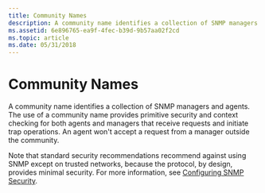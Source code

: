 ```yaml
---
title: Community Names
description: A community name identifies a collection of SNMP managers and agents.
ms.assetid: 6e896765-ea9f-4fec-b39d-9b57aa02f2cd
ms.topic: article
ms.date: 05/31/2018
---
```


# Community Names

A community name identifies a collection of SNMP managers and agents. The use of a community name provides primitive security and context checking for both agents and managers that receive requests and initiate trap operations. An agent won't accept a request from a manager outside the community.

Note that standard security recommendations recommend against using SNMP except on trusted networks, because the protocol, by design, provides minimal security. For more information, see [Configuring SNMP Security](configuring-snmp-security.md).

 

 




